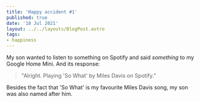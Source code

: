 ```yaml
---
title: 'Happy accident #1'
published: true
date: '18 Jul 2021'
layout: ../../layouts/BlogPost.astro
tags:
- happiness
---
```


My son wanted to listen to something on Spotify and said *something* to my Google Home Mini. And its response:

> "Alright. Playing 'So What' by Miles Davis on Spotify."

Besides the fact that 'So What' is my favourite Miles Davis song, my son was also named after him.